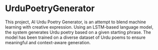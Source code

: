 # UrduPoetryGenerator
This project, AI Urdu Poetry Generator, is an attempt to blend machine learning with creative expression. Using an LSTM-based language model, the system generates Urdu poetry based on a given starting phrase. The model has been trained on a diverse dataset of Urdu poems to ensure meaningful and context-aware generation.
